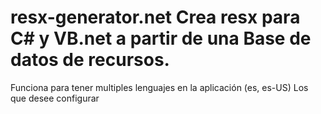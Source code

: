 # resx-generator.net  Crea resx para C# y VB.net a partir de una Base de datos de recursos.

Funciona para tener multiples lenguajes en la aplicación (es, es-US) Los que desee configurar
